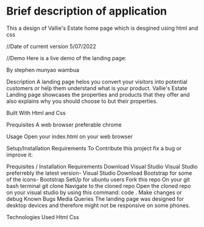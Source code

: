  # Brief description of application
This a design of Vallie's Estate home page which is desgined using html and css

//Date of current version
5/07/2022

//Demo
Here is a live demo of the landing page:


By
stephen munyao wambua

Description
A landing page helos you convert your visitors into potential customers or help them understand what is your product. Vallie's Estate Landing page showcases the properties and products that they offer and also explains why you should choose to but their properties.

Built With
Html and Css

Prequisites
A web browser preferable chrome

Usage
Open your index.html on your web browser

Setup/Installation Requirements
To Contribute this project fix a bug or improve it:

Prequisites / Installation Requirements
Download Visual Studio Visual Studio preferrebly the latest version-
Visual Studio Download
Bootstrap for some of the icons-
Bootstrap
SetUp for ubuntu users
Fork this repo
On your git bash terminal git clone <path to repo>
Navigate to the cloned repo
Open the cloned repo on your visual studio by using this command: code .
Make changes or debug
Known Bugs
Media Queries
The landing page was designed for desktop devices and therefore might not be responsive on some phones.

Technologies Used
Html
Css

